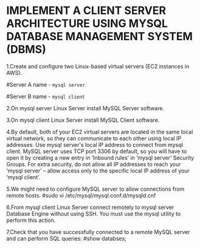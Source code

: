# IMPLEMENT A CLIENT SERVER ARCHITECTURE USING MYSQL DATABASE MANAGEMENT SYSTEM (DBMS)
1.Create and configure two Linux-based virtual servers (EC2 instances in AWS).

#Server A name - `mysql server`

#Server B name - `mysql client`

2.On mysql server Linux Server install MySQL Server software.


3.On mysql client Linux Server install MySQL Client software.

4.By default, both of your EC2 virtual servers are located in the same local virtual network, so they can communicate to each other using local IP addresses. Use mysql server's local IP address to connect from mysql client. MySQL server uses TCP port 3306 by default, so you will have to open it by creating a new entry in ‘Inbound rules’ in ‘mysql server’ Security Groups. For extra security, do not allow all IP addresses to reach your ‘mysql server’ – allow access only to the specific local IP address of your ‘mysql client’.

5.We might need to configure MySQL server to allow connections from remote hosts.
#sudo vi /etc/mysql/mysql.conf.d/mysqld.cnf 

6.From mysql client Linux Server connect remotely to mysql server Database Engine without using SSH. You must use the mysql utility to perform this action.

7.Check that you have successfully connected to a remote MySQL server and can perform SQL queries:
#show databses;

